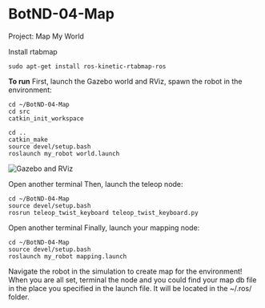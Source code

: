 # BotND-04-Map

Project: Map My World

Install rtabmap
```
sudo apt-get install ros-kinetic-rtabmap-ros
```

**To run**
First, launch the Gazebo world and RViz, spawn the robot in the environment:
```
cd ~/BotND-04-Map
cd src
catkin_init_workspace

cd ..
catkin_make
source devel/setup.bash
roslaunch my_robot world.launch
```
![Gazebo and RViz](BotND-04-Map-Gazebo.png)

Open another terminal
Then, launch the teleop node:
```
cd ~/BotND-04-Map
source devel/setup.bash
rosrun teleop_twist_keyboard teleop_twist_keyboard.py
```
Open another terminal
Finally, launch your mapping node:
```
cd ~/BotND-04-Map
source devel/setup.bash
roslaunch my_robot mapping.launch
```
Navigate the robot in the simulation to create map for the environment! When you are all set, terminal the node and you could find your map db file in the place you specified in the launch file. It will be located in the ~/.ros/ folder.



